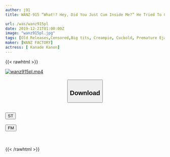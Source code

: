 ```yaml
---
author: j91
title: WANZ-915 “What!? Hey, Did You Just Cum Inside Me?” He Tried To Cover Up His Premature Ejaculation By Continuing To Pump Her Pussy After He Came And Kept His Dick In For Some More Follow-Up Creampie Sex!! Kanon Kanade

url: /was/wanz915pl
date: 2019-12-21T01:00:00Z
image: "wanz915pl.jpg"
tags: [Old Releases,Censored,Big tits, Creampie, Cuckold, Premature Ejaculation, School Girls ]
maker: [WANZ FACTORY]
actress: [ Kanade Kanon]
---
```



{{< rawhtml >}}

<div class="video" data-videoid="qK3PBMddZ8czpbP">
    <a href="javascript:;">
        <img src="/was/wanz915pl/wanz915pl.jpg" width="WIDTH" height="HEIGHT" alt="wanz915pl.mp4" loading="lazy">
    </a>
</div>

<script type="text/javascript" src="https://j91.asia/asset/on-demand-st.js"></script>

<br>
  <link rel="stylesheet" href="https://j91.asia/asset/bs5.css">
  
  <center>
  <button class="btn btn-primary" type="button" data-bs-toggle="collapse" data-bs-target=".multi-collapse" aria-expanded="false" aria-controls="multiCollapseExample1 multiCollapseExample2"><h2>Download</h2></button></center>
</p>
<div class="row">
  <div class="col">
    <div class="collapse multi-collapse" id="multiCollapseExample1">
      <div class="card card-body">
	      	      <br>
<div class="buttons">  
<a href="https://streamtape.to/v/qK3PBMddZ8czpbP" target="_blank"><button class="btn-hover color-3"><i class="fa fa-download"></i> ST</button></a></div>
    </div>
  </div>
</div>
  <div class="col">
    <div class="collapse multi-collapse" id="multiCollapseExample2">
      <div class="card card-body">
	      <br>
<div class="buttons">
    <a href="https://filemoon.sx/d/6uliy2zeus5a" target="_blank"><button class="btn-hover color-8"><i class="fa fa-download"></i> FM</button></a></div>
<br><br>
      </div>
    </div>
  </div>
</div>

{{< /rawhtml >}}